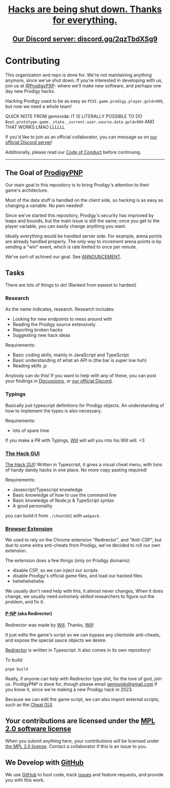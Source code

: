 <h1 align="center"><a href="/.github/ANNOUNCEMENT.md">Hacks are being shut down. Thanks for everything.</a></h1>

<h2 align="center"><a href="https://discord.gg/2qzTbdXSg9">Our Discord server: discord.gg/2qzTbdXSg9</a></h1>



# Contributing

This organization and repo is done for. We're not maintaining anything anymore, since we've shut down. If you're interested in developing with us, join us at [@ProdigyPXP](https://github.com/ProdigyPXP)- where we'll make new software, and perhaps one day new Prodigy hacks.


Hacking Prodigy used to be as easy as `PIXI.game.prodigy.player.gold=999`, but now we need a whole team!

QUICK NOTE FROM gemsvidø: IT IS LITERALLY POSSIBLE TO DO `Boot.prototype.game._state._current.user.source.data.gold=999` AND THAT WORKS LMAO LLLLLL


If you'd like to join as an official collaborator, you can message us on [our official Discord server](https://dsc.gg/ProdigyPNP)!

Additionally, please read our [Code of Conduct](https://github.com/ProdigyPNP/ProdigyMathGameHacking/blob/master/.github/CODE_OF_CONDUCT.md) before continuing.

---

## The Goal of [ProdigyPNP](https://github.com/ProdigyPNP/ProdigyMathGameHacking)

Our main goal in this repository is to bring Prodigy's attention to their game's architecture.

Most of the data stuff is handled on the client side, so hacking is as easy as changing a variable. No pwn needed!

Since we've started this repository, Prodigy's security has improved by leaps and bounds, but the main issue is still the same;
once you get to the player variable, you can easily change anything you want.

Ideally everything would be handled server side. For example, arena points are already handled properly. The only way to increment arena points is by sending a "win" event, which is rate limited to once per minute.

We've sort-of achived our goal. See [ANNOUNCEMENT](./ANNOUNCEMENT.md).

## Tasks

There are lots of things to do! (Ranked from easiest to hardest)

### Research

As the name indicates, research. Research includes:

- Looking for new endpoints to mess around with
- Reading the Prodigy source extensively
- Reporting broken hacks
- Suggesting new hack ideas

Requirements:

- Basic coding skills, mainly in JavaScript and TypeScript
- Basic understanding of what an API is (the bar is super low huh)
- Reading skills ;p

Anybody can do this! If you want to help with any of these, you can post your findings in [Discussions](https://github.com/ProdigyPNP/ProdigyMathGameHacking/discussions), or [our official Discord](https://dsc.gg/2qzTbdXSg9).

### Typings

Basically just typescript definitions for Prodigy objects. An understanding of how to implement the types is also necessary.

Requirements:

- lots of spare time

If you make a PR with Typings, [Will](https://github.com/MelnCat) will will you into his Will will. <3




### [The Hack GUI](https://github.com/ProdigyPNP/ProdigyMathGameHacking/tree/master/cheatGUI)

[The Hack GUI](https://github.com/ProdigyPNP/ProdigyMathGameHacking/tree/master/cheatGUI)! Written in Typescript, it gives a visual cheat menu, with tons of handy dandy hacks in one place. No more copy pasting required!

Requirements:

- Javascript/Typescript knowledge
- Basic knowledge of how to use the command line
- Basic knowledge of Node.js & TypeScript syntax
- A good personality

you can build it from `./cheatGUI` with `webpack`.

### [Browser Extension](../PHEx/README.md)

We used to rely on the Chrome extension "Redirector", and "Anti-CSP", but due to some extra anti-cheats from Prodigy, we've decided to roll our own extension.

The extension does a few things (only on Prodigy domains):

- disable CSP, so we can inject our scripts
- disable Prodigy's official game files, and load our hacked files
- hehehehehehe

We usually don't need help with this, it almost never changes, When it does change, we usually need
*extremely skilled* researchers to figure out the problem, and fix it.

#### [P-NP](https://github.com/ProdigyPNP/P-NP) (aka Redirector)

Redirector was made by [Will](https://github.com/MelnCat). Thanks, [Will](https://github.com/MelnCat)!

It just edits the game's script so we can bypass any clientside anti-cheats, and expose the special sauce objects we desire.

[Redirector]((https://github.com/ProdigyPNP/P-NP)) is written in Typescript. It also comes in its own repository!

To build:

```sh
pnpm build
```

Really, if anyone can help with Redirector type shit, for the love of god, join us. ProdigyPNP is done for, though please email [gemsvido@gmail.com](mailto:gemsvido@gmail.com) if you know it, since we're making a new Prodigy hack in 2023.

Because we can edit the game script, we can also import external scripts, such as the [Cheat GUI](https://github.com/ProdigyPNP/ProdigyMathGameHacking/tree/master/cheatGUI).

## Your contributions are licensed under the [MPL 2.0 software license](https://github.com/ProdigyPNP/ProdigyMathGameHacking/blob/master/LICENSE.txt)

When you submit anything here, your contributions will be licensed under [the MPL 2.0 license](https://www.mozilla.org/en-US/MPL/2.0/). Contact a collaborator if this is an issue to you.

## We Develop with [GitHub](https://github.com)

We use [GitHub](https://github.com) to host code, track [issues](https://github.com/ProdigyPNP/ProdigyMathGameHacking/issues) and feature requests, and provide you with this work.
